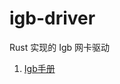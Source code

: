 # igb-driver

Rust 实现的 Igb 网卡驱动

1. [Igb手册](https://www.intel.com/content/dam/www/public/us/en/documents/datasheets/82576eb-gigabit-ethernet-controller-datasheet.pdf)
